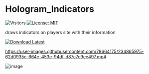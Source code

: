 # Hologram_Indicators
![Visitors](https://api.visitorbadge.io/api/visitors?path=https%3A%2F%2Fgithub.com%2Ftitaniummachine1%2FHologram_Indicators&label=Visitors&countColor=%23263759&style=plastic)
[![License: MIT](https://img.shields.io/badge/License-MIT-yellow.svg)](https://opensource.org/licenses/MIT)

draws indicators on players site with their information

[![Download Latest](https://img.shields.io/github/downloads/titaniummachine1/Hologram_Indicators/total.svg?style=for-the-badge&logo=download&label=Download%20Latest)](https://github.com/titaniummachine1/Hologram_Indicators/releases/latest/download/Hologram_Indicators.lua)



https://user-images.githubusercontent.com/78664175/234865975-62d0935c-664e-453e-94df-d87c7c9ee497.mp4


![image](https://user-images.githubusercontent.com/78664175/234865521-c9d9dff0-f966-4e56-b632-f18568873049.png)
